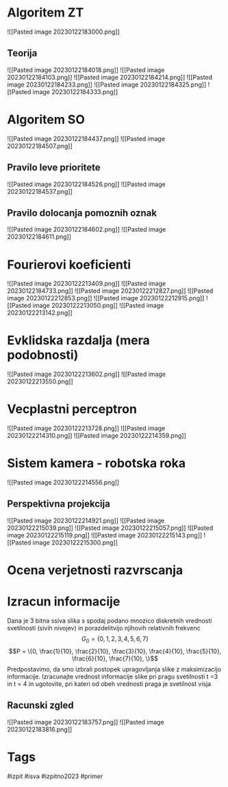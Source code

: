 # Algoritem ZT
![[Pasted image 20230122183000.png]]

## Teorija
![[Pasted image 20230122184018.png]]
![[Pasted image 20230122184103.png]]
![[Pasted image 20230122184214.png]]
![[Pasted image 20230122184233.png]]
![[Pasted image 20230122184325.png]]
![[Pasted image 20230122184333.png]]

# Algoritem SO
![[Pasted image 20230122184437.png]]
![[Pasted image 20230122184507.png]]
## Pravilo leve prioritete
![[Pasted image 20230122184526.png]]
![[Pasted image 20230122184537.png]]

## Pravilo dolocanja pomoznih oznak
![[Pasted image 20230122184602.png]]
![[Pasted image 20230122184611.png]]


# Fourierovi koeficienti
![[Pasted image 20230122213409.png]]
![[Pasted image 20230122184733.png]]
![[Pasted image 20230122212827.png]]
![[Pasted image 20230122212853.png]]
![[Pasted image 20230122212915.png]]
![[Pasted image 20230122213050.png]]
![[Pasted image 20230122213142.png]]


# Evklidska razdalja (mera podobnosti)
![[Pasted image 20230122213602.png]]
![[Pasted image 20230122213550.png]]

# Vecplastni perceptron
![[Pasted image 20230122213728.png]]
![[Pasted image 20230122214310.png]]
![[Pasted image 20230122214359.png]]

# Sistem kamera - robotska roka
![[Pasted image 20230122214556.png]]
## Perspektivna projekcija
![[Pasted image 20230122214921.png]]
![[Pasted image 20230122215039.png]]
![[Pasted image 20230122215057.png]]
![[Pasted image 20230122215119.png]]
![[Pasted image 20230122215143.png]]
![[Pasted image 20230122215300.png]]

# Ocena verjetnosti razvrscanja



# Izracun informacije
Dana je 3 bitna ssiva slika s spodaj podano mnozico diskretnih vrednosti svetilnosti (sivih nivojev) in porazdelitvijo njihovih relativnih frekvenc
$$G_{0}= \{0,1,2,3,4,5,6,7\}$$ $$P = \{0, \frac{1}{10}, \frac{2}{10}, \frac{3}{10}, \frac{4}{10}, \frac{5}{10}, \frac{6}{10}, \frac{7}{10}, \}$$
Predpostavimo, da smo izbrali postopek upragovljanja slike z maksimizacijo informacije. Izracunajte vrednost informacije slike pri pragu svetilnosti t =3 in t = 4 in ugotovite, pri kateri od obeh vrednosti praga je svetilnost visja

## Racunski zgled
![[Pasted image 20230122183757.png]]
![[Pasted image 20230122183816.png]]

# Tags
#izpit  #isva  #izpitno2023  #primer 